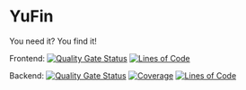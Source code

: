 # YuFin
You need it? You find it!

Frontend: [![Quality Gate Status](https://sonarcloud.io/api/project_badges/measure?project=vladimirklippert93_YuFin-frontend&metric=alert_status)](https://sonarcloud.io/summary/new_code?id=vladimirklippert93_YuFin-frontend)
[![Lines of Code](https://sonarcloud.io/api/project_badges/measure?project=vladimirklippert93_YuFin-frontend&metric=ncloc)](https://sonarcloud.io/summary/new_code?id=vladimirklippert93_YuFin-frontend)

Backend: [![Quality Gate Status](https://sonarcloud.io/api/project_badges/measure?project=vladimirklippert93_YuFin-backend&metric=alert_status)](https://sonarcloud.io/summary/new_code?id=vladimirklippert93_YuFin-backend)
[![Coverage](https://sonarcloud.io/api/project_badges/measure?project=vladimirklippert93_YuFin-backend&metric=coverage)](https://sonarcloud.io/summary/new_code?id=vladimirklippert93_YuFin-backend)
[![Lines of Code](https://sonarcloud.io/api/project_badges/measure?project=vladimirklippert93_YuFin-backend&metric=ncloc)](https://sonarcloud.io/summary/new_code?id=vladimirklippert93_YuFin-backend)
